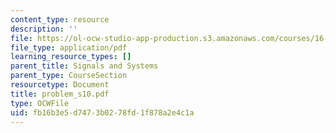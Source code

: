 ```yaml
---
content_type: resource
description: ''
file: https://ol-ocw-studio-app-production.s3.amazonaws.com/courses/16-01-unified-engineering-i-ii-iii-iv-fall-2005-spring-2006/fb16b3e5d7473b0278fd1f878a2e4c1a_problem_s10.pdf
file_type: application/pdf
learning_resource_types: []
parent_title: Signals and Systems
parent_type: CourseSection
resourcetype: Document
title: problem_s10.pdf
type: OCWFile
uid: fb16b3e5-d747-3b02-78fd-1f878a2e4c1a
---
```

